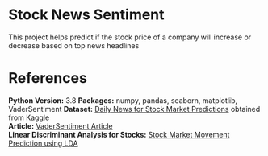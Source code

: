 # Stock News Sentiment
This project helps predict if the stock price of a company will increase or decrease based on top news headlines

# References

**Python Version:** 3.8
**Packages:** numpy, pandas, seaborn, matplotlib, VaderSentiment
**Dataset:** [Daily News for Stock Market Predictions](https://www.kaggle.com/aaron7sun/stocknews) obtained from Kaggle </br>
**Article:** [VaderSentiment Article](https://towardsdatascience.com/sentimental-analysis-using-vader-a3415fef7664)</br>
**Linear Discriminant Analysis for Stocks:** [Stock Market Movement Prediction using LDA](https://ieeexplore.ieee.org/document/8441038)
